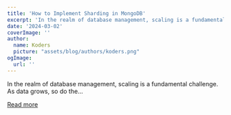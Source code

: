 ```yaml
---
title: 'How to Implement Sharding in MongoDB'
excerpt: 'In the realm of database management, scaling is a fundamental challenge. As data grows, so do the...'
date: '2024-03-02'
coverImage: ''
author:
  name: Koders
  picture: "assets/blog/authors/koders.png"
ogImage:
  url: ''
---
```


In the realm of database management, scaling is a fundamental challenge. As data grows, so do the...

[Read more](https://dev.to/speaklouder/how-to-implement-sharding-in-mongodb-koe)

